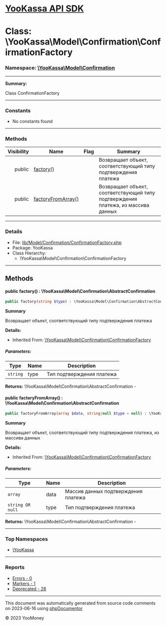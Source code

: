 # [YooKassa API SDK](../home.md)

# Class: \YooKassa\Model\Confirmation\ConfirmationFactory
### Namespace: [\YooKassa\Model\Confirmation](../namespaces/yookassa-model-confirmation.md)
---
**Summary:**

Class ConfirmationFactory


---
### Constants
* No constants found

---
### Methods
| Visibility | Name | Flag | Summary |
| ----------:| ---- | ---- | ------- |
| public | [factory()](../classes/YooKassa-Model-Confirmation-ConfirmationFactory.md#method_factory) |  | Возвращает объект, соответствующий типу подтверждения платежа |
| public | [factoryFromArray()](../classes/YooKassa-Model-Confirmation-ConfirmationFactory.md#method_factoryFromArray) |  | Возвращает объект, соответствующий типу подтверждения платежа, из массива данных |

---
### Details
* File: [lib/Model/Confirmation/ConfirmationFactory.php](../../lib/Model/Confirmation/ConfirmationFactory.php)
* Package: YooKassa
* Class Hierarchy:
  * \YooKassa\Model\Confirmation\ConfirmationFactory

---
## Methods
<a name="method_factory" class="anchor"></a>
#### public factory() : \YooKassa\Model\Confirmation\AbstractConfirmation

```php
public factory(string $type) : \YooKassa\Model\Confirmation\AbstractConfirmation
```

**Summary**

Возвращает объект, соответствующий типу подтверждения платежа

**Details:**
* Inherited From: [\YooKassa\Model\Confirmation\ConfirmationFactory](../classes/YooKassa-Model-Confirmation-ConfirmationFactory.md)

##### Parameters:
| Type | Name | Description |
| ---- | ---- | ----------- |
| <code lang="php">string</code> | type  | Тип подтверждения платежа |

**Returns:** \YooKassa\Model\Confirmation\AbstractConfirmation - 


<a name="method_factoryFromArray" class="anchor"></a>
#### public factoryFromArray() : \YooKassa\Model\Confirmation\AbstractConfirmation

```php
public factoryFromArray(array $data, string|null $type = null) : \YooKassa\Model\Confirmation\AbstractConfirmation
```

**Summary**

Возвращает объект, соответствующий типу подтверждения платежа, из массива данных

**Details:**
* Inherited From: [\YooKassa\Model\Confirmation\ConfirmationFactory](../classes/YooKassa-Model-Confirmation-ConfirmationFactory.md)

##### Parameters:
| Type | Name | Description |
| ---- | ---- | ----------- |
| <code lang="php">array</code> | data  | Массив данных подтверждения платежа |
| <code lang="php">string OR null</code> | type  | Тип подтверждения платежа |

**Returns:** \YooKassa\Model\Confirmation\AbstractConfirmation - 



---

### Top Namespaces

* [\YooKassa](../namespaces/yookassa.md)

---

### Reports
* [Errors - 0](../reports/errors.md)
* [Markers - 1](../reports/markers.md)
* [Deprecated - 28](../reports/deprecated.md)

---

This document was automatically generated from source code comments on 2023-06-16 using [phpDocumentor](http://www.phpdoc.org/)

&copy; 2023 YooMoney